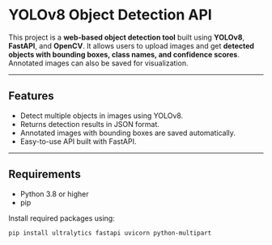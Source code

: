 # YOLOv8 Object Detection API

This project is a **web-based object detection tool** built using **YOLOv8**, **FastAPI**, and **OpenCV**. It allows users to upload images and get **detected objects with bounding boxes, class names, and confidence scores**. Annotated images can also be saved for visualization.

---

## **Features**
- Detect multiple objects in images using YOLOv8.
- Returns detection results in JSON format.
- Annotated images with bounding boxes are saved automatically.
- Easy-to-use API built with FastAPI.

---

## **Requirements**
- Python 3.8 or higher
- pip

Install required packages using:

```bash
pip install ultralytics fastapi uvicorn python-multipart
